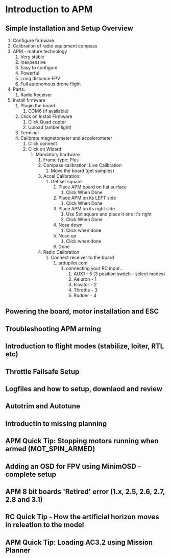 # Introduction to APM #
## Simple Installation and Setup Overview ##
1. Configure firmware
2. Calibration of radio equipment compass
3. APM - mature technology
	1. Very stable
	2. Inexpensive
	3. Easy to configure
	4. Powerful
	5. Long distance FPV
	6. Full autonomous drone flight
4. Parts:
	1. Radio Receiver
5. Install firmware
	1. Plugin the board
		1. COM6 (if available)
	2. Click on Install Firmware
		1. Click Quad copter
		2. Upload (amber light)
	3. Terminal
	4. Calibrate magnetometer and accelerometer
		1. Click connect
		2. Click on Wizard
			1. Mandatory hardware
				1. Frame type: Plus
				2. Compass calibration: Live Calibration
					1. Move the board (get samples)
				3. Accel Calibration:
					1. Get set square
						1. Place APM board on flat surface
							1. Click When Done
						2. Place APM on its LEFT side
							1. Click When Done
						3. Place APM on its right side
							1. Use Set square and place it one it's right
							2. Click When Done
						4. Nose down
							1. Click when done
						5. Nose up
							1. Click when done
						6. Done
				4. Radio Calibration
					1. Connect receiver to the board
						1. ardupilot.com
							1. connecting your RC input...
								1. AUX1 - 5 (3 position switch - select modes)
								2. Aeluron - 1
								3. Elivator - 2
								4. Throttle - 3
								5. Rudder - 4

## Powering the board, motor installation and ESC ##
## Troubleshooting APM arming ##
## Introduction to flight modes (stabilize, loiter, RTL etc) ##
## Throttle Failsafe Setup ##
## Logfiles and how to setup, downlaod and review ##
## Autotrim and Autotune ##
## Introductin to missing planning ##
## APM Quick Tip: Stopping motors running when armed (MOT_SPIN_ARMED) ##
## Adding an OSD for FPV using MinimOSD - complete setup ##
## APM 8 bit boards 'Retired' error (1.x, 2.5, 2.6, 2.7, 2.8 and 3.1) ##
## RC Quick Tip - How the artificial horizon moves in releation to the model ##
## APM Quick Tip: Loading AC3.2 using Mission Planner ##